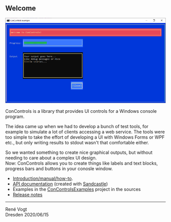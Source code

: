 ﻿## Welcome

![ConControls screenshot](screenshot.png)

ConControls is a library that provides UI controls for a Windows console program.

The idea came up when we had to develop a bunch of test tools, for example to simulate a lot of clients accessing a web service. The tools
were too simple to take the effort of developing a UI with Windows Forms or WPF etc., but only writing results to stdout wasn't that comfortable either.

So we wanted something to create nice graphical outputs, but without needing to care about a complex UI design.  
Now: ConControls allows you to create things like labels and text blocks, progress bars and buttons in your conosle window.

- [Introduction/manual/how-to](Manual.md).
- [API documentation](api/) (created with [Sandcastle](https://github.com/EWSoftware/SHFB))  
- Examples in the [ConControlsExamples](https://github.com/ReneVogt/ConControls/tree/master/Sources/ConControlsExamples) project in the sources
- [Release notes](ReleaseNotes.md)

---
Ren&eacute; Vogt  
Dresden 2020/06/15
